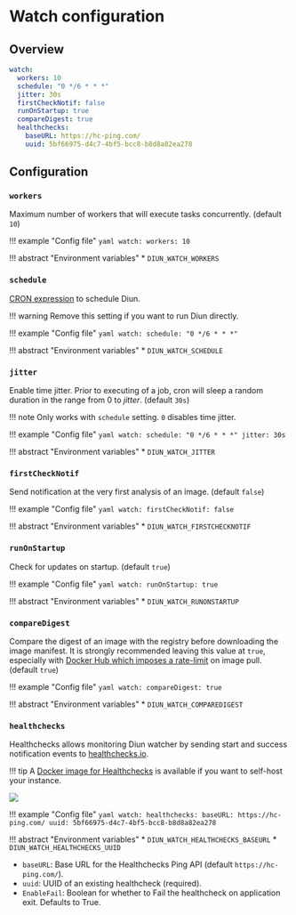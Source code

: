 # Watch configuration

## Overview

```yaml
watch:
  workers: 10
  schedule: "0 */6 * * *"
  jitter: 30s
  firstCheckNotif: false
  runOnStartup: true
  compareDigest: true
  healthchecks:
    baseURL: https://hc-ping.com/
    uuid: 5bf66975-d4c7-4bf5-bcc8-b8d8a82ea278
```

## Configuration

### `workers`

Maximum number of workers that will execute tasks concurrently. (default `10`)

!!! example "Config file"
    ```yaml
    watch:
      workers: 10
    ```

!!! abstract "Environment variables"
    * `DIUN_WATCH_WORKERS`

### `schedule`

[CRON expression](https://pkg.go.dev/github.com/crazy-max/cron/v3#hdr-CRON_Expression_Format) to schedule Diun.

!!! warning
    Remove this setting if you want to run Diun directly.

!!! example "Config file"
    ```yaml
    watch:
      schedule: "0 */6 * * *"
    ```

!!! abstract "Environment variables"
    * `DIUN_WATCH_SCHEDULE`

### `jitter`

Enable time jitter. Prior to executing of a job, cron will sleep a random
duration in the range from 0 to _jitter_. (default `30s`)

!!! note
    Only works with `schedule` setting. `0` disables time jitter.

!!! example "Config file"
    ```yaml
    watch:
      schedule: "0 */6 * * *"
      jitter: 30s
    ```

!!! abstract "Environment variables"
    * `DIUN_WATCH_JITTER`

### `firstCheckNotif`

Send notification at the very first analysis of an image. (default `false`)

!!! example "Config file"
    ```yaml
    watch:
      firstCheckNotif: false
    ```

!!! abstract "Environment variables"
    * `DIUN_WATCH_FIRSTCHECKNOTIF`

### `runOnStartup`

Check for updates on startup. (default `true`)

!!! example "Config file"
    ```yaml
    watch:
      runOnStartup: true
    ```

!!! abstract "Environment variables"
    * `DIUN_WATCH_RUNONSTARTUP`

### `compareDigest`

Compare the digest of an image with the registry before downloading the image manifest. It is strongly
recommended leaving this value at `true`, especially with [Docker Hub which imposes a rate-limit](../faq.md#docker-hub-rate-limits)
on image pull. (default `true`)

!!! example "Config file"
    ```yaml
    watch:
      compareDigest: true
    ```

!!! abstract "Environment variables"
    * `DIUN_WATCH_COMPAREDIGEST`

### `healthchecks`

Healthchecks allows monitoring Diun watcher by sending start and success notification
events to [healthchecks.io](https://healthchecks.io/).

!!! tip
    A [Docker image for Healthchecks](https://github.com/crazy-max/docker-healthchecks) is available if you want
    to self-host your instance.

![](../assets/watch/healthchecks.png)

!!! example "Config file"
    ```yaml
    watch:
      healthchecks:
        baseURL: https://hc-ping.com/
        uuid: 5bf66975-d4c7-4bf5-bcc8-b8d8a82ea278
    ```

!!! abstract "Environment variables"
    * `DIUN_WATCH_HEALTHCHECKS_BASEURL`
    * `DIUN_WATCH_HEALTHCHECKS_UUID`

* `baseURL`: Base URL for the Healthchecks Ping API (default `https://hc-ping.com/`).
* `uuid`: UUID of an existing healthcheck (required).
* `EnableFail`: Boolean for whether to Fail the healthcheck on application exit. Defaults to True.
